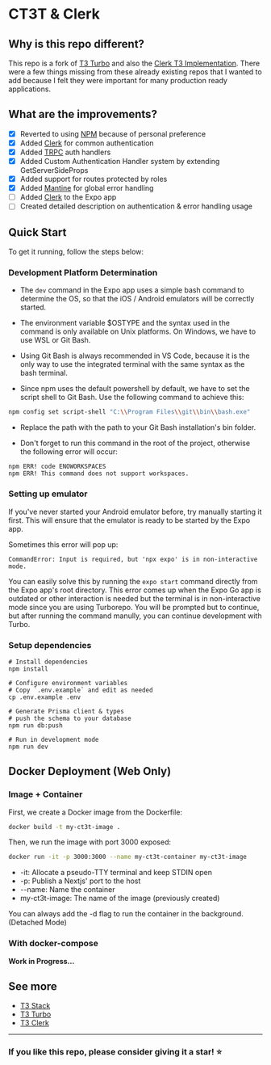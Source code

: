 # CT3T & Clerk

## Why is this repo different?

This repo is a fork of [T3 Turbo](https://github.com/t3-oss/create-t3-turbo/) and also the [Clerk T3 Implementation](https://github.com/clerkinc/t3-turbo-and-clerk).
There were a few things missing from these already existing repos that I wanted to add because I felt they were important for many production ready applications.

## What are the improvements?

- [x] Reverted to using [NPM](https://www.npmjs.com) because of personal preference
- [x] Added [Clerk](https://clerk.dev) for common authentication
- [x] Added [TRPC](https://trpc.io) auth handlers
- [x] Added Custom Authentication Handler system by extending GetServerSideProps
- [x] Added support for routes protected by roles
- [x] Added [Mantine](https://mantine.dev) for global error handling
- [ ] Added [Clerk](https://clerk.dev) to the Expo app
- [ ] Created detailed description on authentication & error handling usage

## Quick Start

To get it running, follow the steps below:

### Development Platform Determination

- The `dev` command in the Expo app uses a simple bash command to determine the OS, so that the iOS / Android emulators will be correctly started.

- The environment variable $OSTYPE and the syntax used in the command is only available on Unix platforms. On Windows, we have to use WSL or Git Bash.

- Using Git Bash is always recommended in VS Code, because it is the only way to use the integrated terminal with the same syntax as the bash terminal.

- Since npm uses the default powershell by default, we have to set the script shell to Git Bash. Use the following command to achieve this:

```bash
npm config set script-shell "C:\\Program Files\\git\\bin\\bash.exe"
```

- Replace the path with the path to your Git Bash installation's bin folder.

- Don't forget to run this command in the root of the project, otherwise the following error will occur:

```
npm ERR! code ENOWORKSPACES
npm ERR! This command does not support workspaces.
```

### Setting up emulator

If you've never started your Android emulator before, try manually starting it first. This will ensure that the emulator is ready to be started by the Expo app.

Sometimes this error will pop up:

```
CommandError: Input is required, but 'npx expo' is in non-interactive mode.
```

You can easily solve this by running the `expo start` command directly from the Expo app's root directory. This error comes up when the Expo Go app is outdated or other interaction is needed but the terminal is in non-interactive mode since you are using Turborepo. You will be prompted but to continue, but after running the command manully, you can continue development with Turbo.

### Setup dependencies

```
# Install dependencies
npm install

# Configure environment variables
# Copy `.env.example` and edit as needed
cp .env.example .env

# Generate Prisma client & types
# push the schema to your database
npm run db:push

# Run in development mode
npm run dev
```

## Docker Deployment (Web Only)

### Image + Container

First, we create a Docker image from the Dockerfile:

```bash
docker build -t my-ct3t-image .
```

Then, we run the image with port 3000 exposed:

```bash
docker run -it -p 3000:3000 --name my-ct3t-container my-ct3t-image
```

- -it: Allocate a pseudo-TTY terminal and keep STDIN open
- -p: Publish a Nextjs' port to the host
- --name: Name the container
- my-ct3t-image: The name of the image (previously created)

You can always add the -d flag to run the container in the background. (Detached Mode)

### With docker-compose

**Work in Progress...**

## See more

- [T3 Stack](https://github.com/t3-oss/create-t3-app)
- [T3 Turbo](https://github.com/t3-oss/create-t3-turbo/)
- [T3 Clerk](https://github.com/clerkinc/t3-turbo-and-clerk)

---

### If you like this repo, please consider giving it a star! ⭐️
